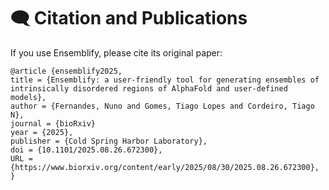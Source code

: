 # 🗨️ Citation and Publications

If you use Ensemblify, please cite its original paper:

    @article {ensemblify2025,
	title = {Ensemblify: a user-friendly tool for generating ensembles of intrinsically disordered regions of AlphaFold and user-defined models},
    author = {Fernandes, Nuno and Gomes, Tiago Lopes and Cordeiro, Tiago N},
    journal = {bioRxiv}
	year = {2025},
	publisher = {Cold Spring Harbor Laboratory},
    doi = {10.1101/2025.08.26.672300},
	URL = {https://www.biorxiv.org/content/early/2025/08/30/2025.08.26.672300},
    }